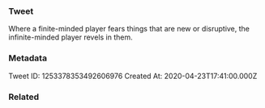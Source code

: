 ### Tweet
Where a finite-minded player fears things that are new or disruptive, the infinite-minded player revels in them.

### Metadata
Tweet ID: 1253378353492606976
Created At: 2020-04-23T17:41:00.000Z

### Related

